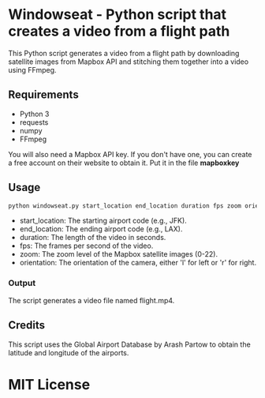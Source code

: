 # Windowseat - Python script that creates a video from a flight path
This Python script generates a video from a flight path by downloading satellite images from Mapbox API and stitching them together into a video using FFmpeg.

## Requirements
- Python 3
- requests
- numpy
- FFmpeg

You will also need a Mapbox API key. If you don't have one, you can create a free account on their website to obtain it. Put it in the file  **mapboxkey**

## Usage
```bash
python windowseat.py start_location end_location duration fps zoom orientation
```
- start_location: The starting airport code (e.g., JFK).
- end_location: The ending airport code (e.g., LAX).
- duration: The length of the video in seconds.
- fps: The frames per second of the video.
- zoom: The zoom level of the Mapbox satellite images (0-22).
- orientation: The orientation of the camera, either 'l' for left or 'r' for right.

### Output

The script generates a video file named flight.mp4.

## Credits
This script uses the Global Airport Database by Arash Partow to obtain the latitude and longitude of the airports.
# MIT License